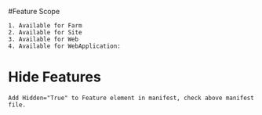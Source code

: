 ﻿#Feature Scope

	1. Available for Farm
	2. Available for Site
	3. Available for Web
	4. Available for WebApplication:

# Hide Features

	Add Hidden="True" to Feature element in manifest, check above manifest file.